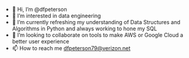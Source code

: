 - 👋 Hi, I’m @dfpeterson
- 👀 I’m interested in data engineering
- 🌱 I’m currently refreshing my understanding of Data Structures and Algorithms in Python and always working to hone my SQL
- 💞️ I’m looking to collaborate on tools to make AWS or Google Cloud a better user experience
- 📫 How to reach me dfpeterson79@verizon.net

<!---
dfpeterson/dfpeterson is a ✨ special ✨ repository because its `README.md` (this file) appears on your GitHub profile.
You can click the Preview link to take a look at your changes.
--->
